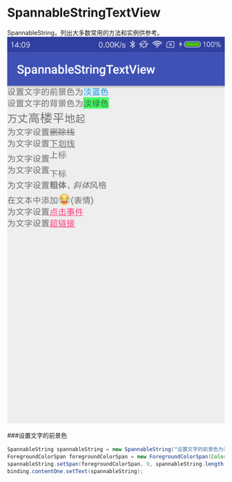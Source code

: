 # SpannableStringTextView
SpannableString，列出大多数常用的方法和实例供参考。
![image](https://github.com/FynnJason/SpannableStringTextView/raw/master/i.png)

###设置文字的前景色
```java
SpannableString spannableString = new SpannableString("设置文字的前景色为淡蓝色");
ForegroundColorSpan foregroundColorSpan = new ForegroundColorSpan(Color.parseColor("#0099EE"));
spannableString.setSpan(foregroundColorSpan, 9, spannableString.length(), Spanned.SPAN_INCLUSIVE_EXCLUSIVE);
binding.contentOne.setText(spannableString);
```
